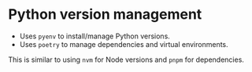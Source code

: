 # Python version management

- Uses `pyenv` to install/manage Python versions.
- Uses `poetry` to manage dependencies and virtual environments.

This is similar to using `nvm` for Node versions and `pnpm` for dependencies.

